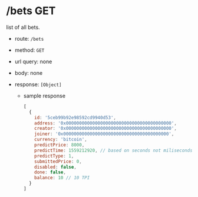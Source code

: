 /bets GET
=========

list of all bets.

* route: `/bets`
* method: `GET`
* url query: none
* body: none

* response: `[Object]`

  * sample response
    ```javascript
    [
      {
        id: '5ceb99b92e98592cd9940d53',
        address: '0x0000000000000000000000000000000000000000',
        creator: '0x0000000000000000000000000000000000000000',
        joiner: '0x0000000000000000000000000000000000000000',
        currency: 'bitcoin',
        predictPrice: 8000,
        predictTime: 1559212920, // based on seconds not miliseconds
        predictType: 1,
        submittedPrice: 0,
        disabled: false,
        done: false,
        balance: 10 // 10 TPI
      }
    ]
    ```
